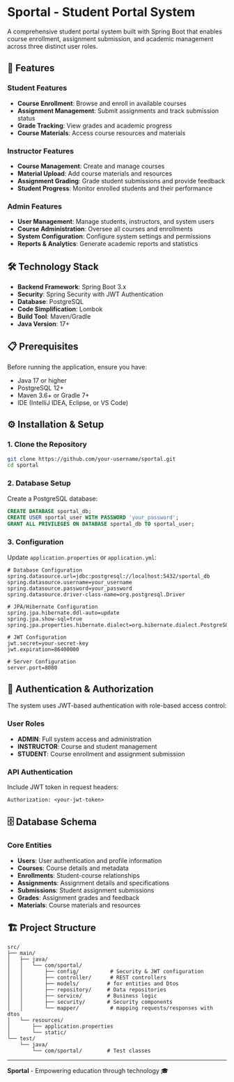 # Sportal - Student Portal System

A comprehensive student portal system built with Spring Boot that enables course enrollment, assignment submission, and academic management across three distinct user roles.

## 🚀 Features

### Student Features
- **Course Enrollment**: Browse and enroll in available courses
- **Assignment Management**: Submit assignments and track submission status
- **Grade Tracking**: View grades and academic progress
- **Course Materials**: Access course resources and materials

### Instructor Features
- **Course Management**: Create and manage courses
- **Material Upload**: Add course materials and resources
- **Assignment Grading**: Grade student submissions and provide feedback
- **Student Progress**: Monitor enrolled students and their performance

### Admin Features
- **User Management**: Manage students, instructors, and system users
- **Course Administration**: Oversee all courses and enrollments
- **System Configuration**: Configure system settings and permissions
- **Reports & Analytics**: Generate academic reports and statistics

## 🛠️ Technology Stack

- **Backend Framework**: Spring Boot 3.x
- **Security**: Spring Security with JWT Authentication
- **Database**: PostgreSQL
- **Code Simplification**: Lombok
- **Build Tool**: Maven/Gradle
- **Java Version**: 17+

## 📋 Prerequisites

Before running the application, ensure you have:

- Java 17 or higher
- PostgreSQL 12+
- Maven 3.6+ or Gradle 7+
- IDE (IntelliJ IDEA, Eclipse, or VS Code)

## ⚙️ Installation & Setup

### 1. Clone the Repository
```bash
git clone https://github.com/your-username/sportal.git
cd sportal
```

### 2. Database Setup
Create a PostgreSQL database:
```sql
CREATE DATABASE sportal_db;
CREATE USER sportal_user WITH PASSWORD 'your_password';
GRANT ALL PRIVILEGES ON DATABASE sportal_db TO sportal_user;
```

### 3. Configuration
Update `application.properties` or `application.yml`:

```properties
# Database Configuration
spring.datasource.url=jdbc:postgresql://localhost:5432/sportal_db
spring.datasource.username=your_username
spring.datasource.password=your_password
spring.datasource.driver-class-name=org.postgresql.Driver

# JPA/Hibernate Configuration
spring.jpa.hibernate.ddl-auto=update
spring.jpa.show-sql=true
spring.jpa.properties.hibernate.dialect=org.hibernate.dialect.PostgreSQLDialect

# JWT Configuration
jwt.secret=your-secret-key
jwt.expiration=86400000

# Server Configuration
server.port=8080
```

## 🔐 Authentication & Authorization

The system uses JWT-based authentication with role-based access control:

### User Roles
- **ADMIN**: Full system access and administration
- **INSTRUCTOR**: Course and student management
- **STUDENT**: Course enrollment and assignment submission

### API Authentication
Include JWT token in request headers:
```
Authorization: <your-jwt-token>
```

## 🗄️ Database Schema

### Core Entities
- **Users**: User authentication and profile information
- **Courses**: Course details and metadata
- **Enrollments**: Student-course relationships
- **Assignments**: Assignment details and specifications
- **Submissions**: Student assignment submissions
- **Grades**: Assignment grades and feedback
- **Materials**: Course materials and resources

## 🏗️ Project Structure

```
src/
├── main/
│   ├── java/
│   │   └── com/sportal/
│   │       ├── config/          # Security & JWT configuration
│   │       ├── controller/      # REST controllers
│   │       ├── models/         # for entities and Dtos
│   │       ├── repository/     # Data repositories
│   │       ├── service/        # Business logic
│   │       ├── security/       # Security components
│   │       └── mapper/          # mapping requests/responses with dtos
│   └── resources/
│       ├── application.properties
│       └── static/
└── test/
    └── java/
        └── com/sportal/        # Test classes
```
---

**Sportal** - Empowering education through technology 🎓